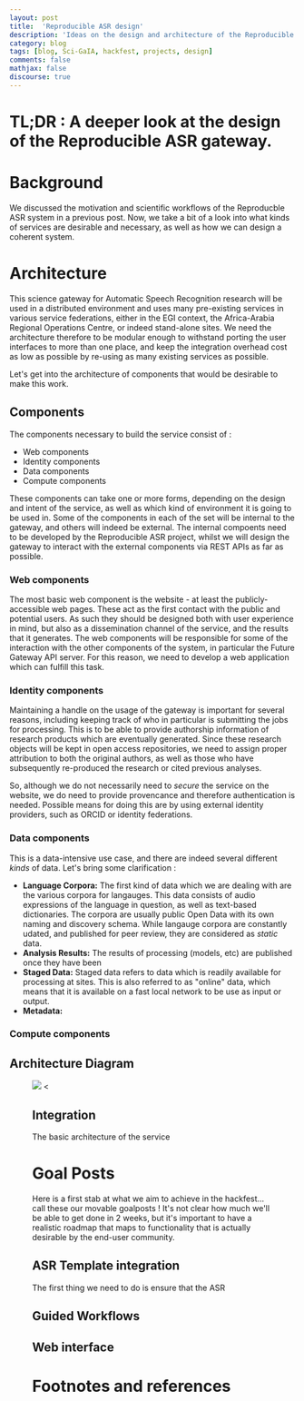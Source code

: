 ```yaml
---
layout: post
title:  'Reproducible ASR design'
description: 'Ideas on the design and architecture of the Reproducible ASR gatway'
category: blog
tags: [blog, Sci-GaIA, hackfest, projects, design]
comments: false
mathjax: false
discourse: true
---
```


# TL;DR : A deeper look at the design of the Reproducible  ASR gateway.

# Background

<!-- see the previous post on ASR -->
We discussed the motivation and scientific workflows of the Reproducble ASR system in a previous post. Now, we take a bit of a look into what kinds of services are desirable and necessary, as well as how we can design a coherent system.

# Architecture

This science gateway for Automatic Speech Recognition research will be used in a distributed environment and uses many pre-existing services in various service federations, either in the EGI context, the Africa-Arabia Regional Operations Centre, or indeed stand-alone sites. We need the architecture therefore to be modular enough to withstand porting the user interfaces to more than one place, and keep the integration overhead cost as low as possible by re-using as many existing services as possible.

Let's get into the architecture of components that would be desirable to make this work.

## Components

The components necessary to build the service consist of :

  * Web components
  * Identity components
  * Data components
  * Compute components

These components can take one or more forms, depending on the design and intent of the service, as well as which kind of environment it is going to be used in. Some of the components in each of the set will be internal to the gateway, and others will indeed be external. The internal compoents need to be developed by the Reproducible ASR project, whilst we will design the gateway to interact with the external components via REST APIs as far as possible.

### Web components

The most basic web component is the website - at least the publicly-accessible web pages. These act as the first contact with the public and potential users. As such they should be designed both with user experience in mind, but also as a dissemination channel of the service, and the results that it generates. The web components will be responsible for some of the interaction with the other components of the system, in particular the Future Gateway API server. For this reason, we need to develop a web application which can fulfill this task.

### Identity components

Maintaining a handle on the usage of the gateway is important for several reasons, including keeping track of who in particular is submitting the jobs for processing. This is to be able to provide authorship information of research products which are eventually generated. Since these research objects will be kept in open access repositories, we need to assign proper attribution to both the original authors, as well as those who have subsequently re-produced the research or cited previous analyses.

So, although we do not necessarily need to _secure_ the service on the website, we do need to provide provencance and therefore authentication is needed. Possible means for doing this are by using external identity providers, such as ORCID or identity federations.

### Data components

This is a data-intensive use case, and there are indeed several different _kinds_ of data. Let's bring some clarification :

  * **Language Corpora:** The first kind of data which we are dealing with are the various corpora for langauges. This data consists of audio expressions of the language in question, as well as text-based dictionaries. The corpora are usually  public Open Data with its own naming and discovery schema. While langauge corpora are constantly udated, and published for peer review, they are considered as _static_ data.
  * **Analysis Results:** The results of processing (models, etc) are published once they have been
  * **Staged Data:** Staged data refers to data which is readily available for processing at sites. This is also referred to as "online" data, which means that it is available on a fast local network to be use as input or output.
  * **Metadata:**

### Compute components


## Architecture Diagram

<figure>
<img src="{{ site_url }}/images/RASR Architecture  Components.svg">
<

## Integration

The basic architecture of the service


# Goal Posts

Here is a first stab at what we aim to achieve in the hackfest... call these our movable goalposts ! It's not clear how much we'll be able to get done in 2 weeks, but it's important to have a realistic roadmap that maps to functionality that is actually desirable by the end-user community.

## ASR Template integration

The first thing we need to do is ensure that the ASR

## Guided Workflows

## Web interface

# Footnotes and references

[^discuss]: Be sure to discuss this on the related topic in [the forum](http://discourse.sci-gaia.eu)
